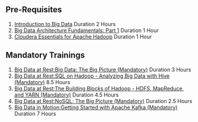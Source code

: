 
## Pre-Requisites
1. [Introduction to Big Data](https://mylearning.accenture.com/myl-ui/learner/activityDetails?referrer=activityDetails&activityID=1240001&source=myLearning&refresh=315&channelTitle=Specialty&sequenceId=80d476c0-7a56-4f61-8eb3-b18d18807388&skillName=undefined) Duration 2 Hours
1. [Big Data Architecture Fundamentals: Part 1](https://mylearning.accenture.com/myl-ui/learner/activityDetails?referrer=activityDetails&activityID=1088411&source=myLearning&refresh=43&channelTitle=Specialty&sequenceId=80d476c0-7a56-4f61-8eb3-b18d18807388&skillName=undefined) Duration 1 Hour
1. [Cloudera Essentials for Apache Hadoop](https://mylearning.accenture.com/myl-ui/learner/activityDetails?referrer=activityDetails&activityID=1331759&source=myLearning&refresh=921&channelTitle=Specialty&sequenceId=224671a0-6e42-4840-b1da-a390dda4694a&skillName=undefined) Duration 1 Hour

## Mandatory Trainings
1. [Big Data at Rest:Big Data: The Big Picture (Mandatory)](https://mylearning.accenture.com/myl-ui/learner/activityDetails?referrer=currentTraining&activityID=1345527&source=mylearning&refresh=373&category=Recently%20Accessed&skillName=undefined) Duration 3 Hours
1. [Big Data at Rest:SQL on Hadoop - Analyzing Big Data with Hive (Mandatory)](https://mylearning.accenture.com/myl-ui/learner/activityDetails?referrer=currentTraining&activityID=1345539&source=mylearning&refresh=945&category=Recently%20Accessed&skillName=undefined) 8.5 Hours
1. [Big Data at Rest:The Building Blocks of Hadoop - HDFS, MapReduce, and YARN (Mandatory)](https://mylearning.accenture.com/myl-ui/learner/activityDetails?referrer=currentTraining&activityID=1345533&source=mylearning&refresh=738&category=Recently%20Accessed&skillName=undefined) Duration 4.5 Hours
1. [Big Data at Rest:NoSQL: The Big Picture (Mandatory)](https://mylearning.accenture.com/myl-ui/learner/activityDetails?referrer=currentTraining&activityID=1345542&source=mylearning&refresh=547&category=Recently%20Accessed&skillName=undefined) Duration 2.5 Hours
1. [Big Data in Motion:Getting Started with Apache Kafka (Mandatory)](https://mylearning.accenture.com/myl-ui/learner/activityDetails?referrer=currentTraining&activityID=1345545&source=mylearning&refresh=280&category=Recently%20Accessed&skillName=undefined) Duration 7 Hours

